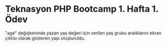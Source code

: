 # Teknasyon PHP Bootcamp 1. Hafta 1. Ödev

"age" değişkeninde yazan yaş değeri için verilen yaş grubu aralıklarını ekran çıktısı olarak gösteren yapı oluşturuldu.

